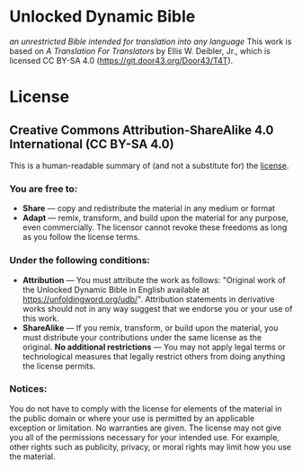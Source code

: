 # Unlocked Dynamic Bible
*an unrestricted Bible intended for translation into any language*
This work is based on *A Translation For Translators* by Ellis W. Deibler, Jr., which is licensed CC BY-SA 4.0 (https://git.door43.org/Door43/T4T).
# License
## Creative Commons Attribution-ShareAlike 4.0 International (CC BY-SA 4.0)
This is a human-readable summary of (and not a substitute for) the [license](http://creativecommons.org/licenses/by-sa/4.0/).
### You are free to:
 * **Share** — copy and redistribute the material in any medium or format
 * **Adapt** — remix, transform, and build upon the material
for any purpose, even commercially.
The licensor cannot revoke these freedoms as long as you follow the license terms.
### Under the following conditions:
 * **Attribution** — You must attribute the work as follows: "Original work of the Unlocked Dynamic Bible in English available at https://unfoldingword.org/udb/". Attribution statements in derivative works should not in any way suggest that we endorse you or your use of this work.
 * **ShareAlike** — If you remix, transform, or build upon the material, you must distribute your contributions under the same license as the original.
**No additional restrictions** — You may not apply legal terms or technological measures that legally restrict others from doing anything the license permits.
### Notices:
You do not have to comply with the license for elements of the material in the public domain or where your use is permitted by an applicable exception or limitation.
No warranties are given. The license may not give you all of the permissions necessary for your intended use. For example, other rights such as publicity, privacy, or moral rights may limit how you use the material.

